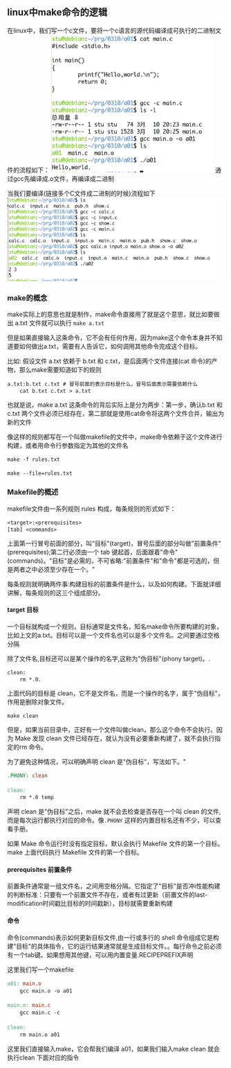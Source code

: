 ## linux中make命令的逻辑

在linux中，我们写一个c文件，要将一个c语言的源代码编译成可执行的二进制文件的流程如下：
![Alt text](image-3.png)
通过gcc先编译成.o文件，再编译成二进制

当我们要编译(链接多个C文件成二进制的时候)流程如下
![Alt text](image-4.png)


### make的概念
make实际上的意思也就是制作，make命令直接用了就是这个意思，就比如要做出 a.txt 文件就可以执行 `make a.txt`

但是如果直接输入这条命令，它不会有任何作用，因为make这个命令本身并不知道要如何做出a.txt，需要有人告诉它，如何调用其他命令完成这个目标。

比如: 假设文件 a.txt 依赖于 b.txt 和 c.txt，是后面两个文件连接(cat 命令)的产物，那么make需要知道如下的规则

```shell
a.txt:b.txt c.txt # 冒号前面的表示目标是什么，冒号后面表示需要依赖什么
    cat b.txt c.txt > a.txt
```

也就是说，make a.txt 这条命令的背后实际上是分为两步：第一步，确认b.txt 和 c.txt 两个文件必须已经存在，第二部就是使用cat命令将这两个文件合并，输出为新的文件

像这样的规则都写在一个叫做makefile的文件中，make命令依赖于这个文件进行构建，或者用命令行参数指定为其他的文件名

```shell
make -f rules.txt

make --file=rules.txt
```

### Makefile的概述
makefile文件由一系列规则 rules 构成，每条规则的形式如下：

```shell
<target>:<prerequisites>
[tab] <commands>
```
上面第一行冒号前面的部分，叫“目标"(target)，冒号后面的部分叫做”前置条件"(prerequisites);第二行必须由一个 tab 键起首，后面跟着"命令"(commands)。"目标"是必需的，不可省略:"前置条件"和"命令"都是可选的，但是两者之中必须至少存在一个。"

每条规则就明确两件事:构建目标的前置条件是什么，以及如何构建。下面就详细讲解，每条规则的这三个组成部分。

#### target 目标
一个目标就构成一个规则，目标通常是文件名，知名make命令所要构建的对象，比如上文的a.txt。目标可以是一个文件名也可以是多个文件名。之间要通过空格分隔

除了文件名,目标还可以是某个操作的名字,这称为"伪目标"(phony target)。.
```shell
clean:
    rm *.0.
```
上面代码的目标是 clean，它不是文件名，而是一个操作的名字，属于"伪目标"，作用是删除对象文件。
```shell
make clean
```
但是，如果当前目录中，正好有一个文件叫做clean，那么这个命令不会执行。因为 Make 发现 clean 文件已经存在，就认为没有必要重新构建了，就不会执行指定的rm 命令。

为了避免这种情况，可以明确声明 clean 是"伪目标"，写法如下。"

```makefile
.PHONY: clean

clean:
    rm *.0 temp
```
声明 clean 是"伪目标"之后，make 就不会去检查是否存在一个叫 clean 的文件,而是每次运行都执行对应的命令。像`.PHONY` 这样的内置目标名还有不少，可以查看手册。

如果 Make 命令运行时没有指定目标，默认会执行 Makefile 文件的第一个目标。
make 
上面代码执行 Makefile 文件的第一个目标。


#### prerequisites 前置条件

前置条件通常是一组文件名，之间用空格分隔。它指定了"目标"是否冲i性能构建的判断标准：只要有一个前置文件不存在，或者有过更新（前置文件的last-modification时间戳比目标的时间戳新），目标就需要重新构建

#### 命令
命令(commands)表示如何更新目标文件,由一行或多行的 shell 命令组成它是构建"目标"的具体指令，它的运行结果通常就是生成目标文件。。每行命令之前必须有一个tab键。如果想用其他键，可以用内置变量.RECIPEPREFIX声明

这里我们写一个makefile
```makefile
a01: main.o
	gcc main.o -o a01

main.o: main.c
	gcc main.c -c

clean:
    rm main.o a01
```
这里我们直接输入make，它会帮我们编译 a01，如果我们输入make clean 就会执行clean 下面对应的指令





